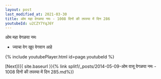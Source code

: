 ```yaml
---
layout: post
last_modified_at: 2021-03-30
title: ओम महा वेगळया नमः - 1008 दिनों की तपस्या में दिन 286
youtubeId: u2CZY7YqJ6Y
---
```

 
 
 ओम महा वेगळया नमः  
 
 -  ज्याचा वेग खूप वेगवान आहे 
 
  
 
  
 
 
 
 
 
 


{% include youtubePlayer.html id=page.youtubeId %}
 
[Next]({{ site.baseurl }}{% link  split1/_posts/2014-05-09-ओम वासू वेगळया नमः - 1008 दिनों की तपस्या में दिन 285.md%})
 
